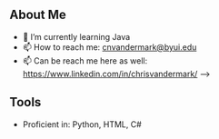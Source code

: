 ## About Me


- 🌱 I’m currently learning Java
- 📫 How to reach me: cnvandermark@byui.edu
- 📫 Can be reach me here as well: https://www.linkedin.com/in/chrisvandermark/
-->

## Tools
- Proficient in: Python, HTML, C#
